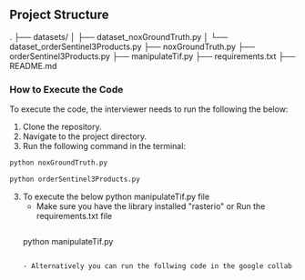 ## Project Structure

.
├── datasets/
│ ├── dataset_noxGroundTruth.py
│ └── dataset_orderSentinel3Products.py
├── noxGroundTruth.py
├── orderSentinel3Products.py
├── manipulateTif.py
├── requirements.txt
├── README.md

### How to Execute the Code

To execute the code, the interviewer needs to run the following the below:
1. Clone the repository.
2. Navigate to the project directory.
3. Run the following command in the terminal:


```bash
python noxGroundTruth.py
```
```bash
python orderSentinel3Products.py
```

3. To execute the below python manipulateTif.py file 
    - Make sure you have the library installed "rasterio"
      or Run the requirements.txt file
      ```bash
     python manipulateTif.py
    ```

    - Alternatively you can run the follwing code in the google collab
